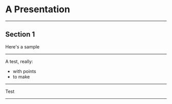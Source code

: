 ﻿# A Presentation

---

## Section 1 

Here's a sample

---

A test, really:

- with points
- to make

---

Test

---
